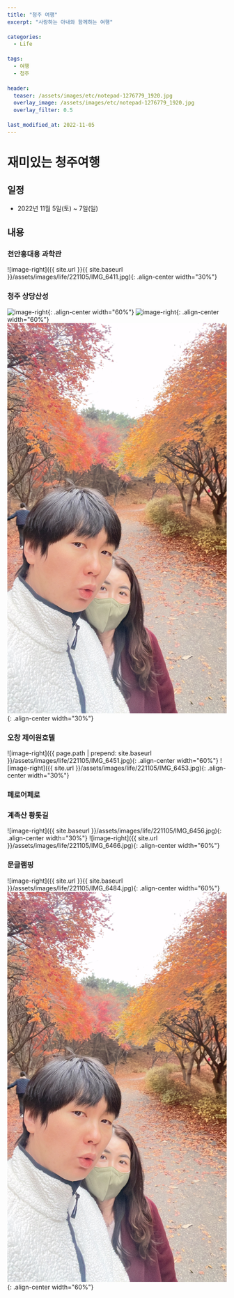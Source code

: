 ```yaml
---
title: "청주 여행"
excerpt: "사랑하는 아내와 함께하는 여행"

categories:
  - Life

tags:
  - 여행
  - 청주

header:
  teaser: /assets/images/etc/notepad-1276779_1920.jpg
  overlay_image: /assets/images/etc/notepad-1276779_1920.jpg
  overlay_filter: 0.5

last_modified_at: 2022-11-05
---
```


# 재미있는 청주여행

## 일정
- 2022년 11월 5일(토) ~ 7일(일)

## 내용
### 천안홍대용 과학관
![image-right]({{ site.url }}{{ site.baseurl }}/assets/images/life/221105/IMG_6411.jpg){: .align-center width="30%"}

### 청주 상당산성
![image-right](../../../assets/images/life/221105/IMG_6419.jpg){: .align-center width="60%"}
![image-right](../../assets/images/life/221105/IMG_6432.jpg){: .align-center width="60%"}
![image-right](../assets/images/life/221105/IMG_6496.jpg){: .align-center width="30%"}

### 오창 제이원호텔
![image-right]({{ page.path | prepend: site.baseurl }}/assets/images/life/221105/IMG_6451.jpg){: .align-center width="60%"}
![image-right]({{ site.url }}/assets/images/life/221105/IMG_6453.jpg){: .align-center width="30%"}

### 페로어페로

### 계족산 황톳길
![image-right]({{ site.baseurl }}/assets/images/life/221105/IMG_6456.jpg){: .align-center width="30%"}
![image-right]({{ site.url }}/assets/images/life/221105/IMG_6466.jpg){: .align-center width="60%"}

### 문글램핑
![image-right]({{ site.url }}{{ site.baseurl }}/assets/images/life/221105/IMG_6484.jpg){: .align-center width="60%"}
![image-right](https://github.com/leeyeonjun85/home/blob/main/assets/images/life/221105/IMG_6496.JPG){: .align-center width="60%"}




